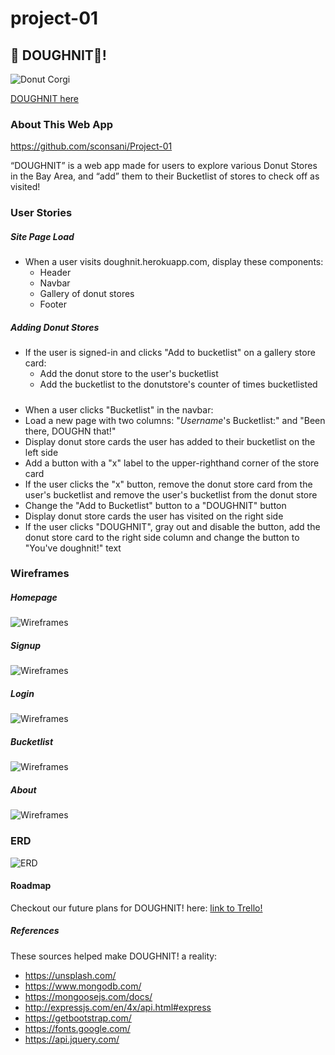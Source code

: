 # project-01

## :doughnut: DOUGHNIT:doughnut:!
![Donut Corgi](https://encrypted-tbn0.gstatic.com/images?q=tbn%3AANd9GcSiNC1ltz6EHeyDdnXiNmrISZeUwmaRxXtyYNA8PoltAYZZsfNH)

[DOUGHNIT here]()

### About This Web App
https://github.com/sconsani/Project-01

“DOUGHNIT” is a web app made for users to explore various Donut Stores in the Bay Area, and “add” them to their Bucketlist of stores to check off as visited!

### User Stories

##### Site Page Load
* When a user visits doughnit.herokuapp.com, display these components:
    * Header
    * Navbar
    * Gallery of donut stores
    * Footer

##### Adding Donut Stores
* If the user is signed-in and clicks "Add to bucketlist" on a gallery store card:
    * Add the donut store to the user's bucketlist
    * Add the bucketlist to the donutstore's counter of times bucketlisted

##### 
* When a user clicks "Bucketlist" in the navbar:
* Load a new page with two columns: "*Username*'s Bucketlist:" and "Been there, DOUGHN that!"
* Display donut store cards the user has added to their bucketlist on the left side
* Add a button with a "x" label to the upper-righthand corner of the store card
* If the user clicks the "x" button, remove the donut store card from the user's bucketlist and remove the user's bucketlist from the donut store
* Change the "Add to Bucketlist" button to a "DOUGHNIT" button
* Display donut store cards the user has visited on the right side
* If the user clicks "DOUGHNIT", gray out and disable the button, add the donut store card to the right side column and change the button to "You've doughnit!" text

### Wireframes
##### Homepage
![Wireframes](https://i.imgur.com/zBUxcyb.png)
##### Signup
![Wireframes](https://i.imgur.com/AKudXeS.png)
##### Login
![Wireframes](https://i.imgur.com/NenuIpb.png)
##### Bucketlist
![Wireframes](https://i.imgur.com/6Z7dNiU.png)
##### About
![Wireframes](https://i.imgur.com/1vfDDgk.png)

### ERD
![ERD](https://i.imgur.com/81434fZ.png)

#### Roadmap
Checkout our future plans for DOUGHNIT! here: 
[link to Trello!](https://trello.com/invite/b/bZRM3ZzG/21a5879dd46116db43430e2ccd8c7484/doughnit-user-stories)

##### References
These sources helped make DOUGHNIT! a reality:
* https://unsplash.com/
* https://www.mongodb.com/
* https://mongoosejs.com/docs/
* http://expressjs.com/en/4x/api.html#express
* https://getbootstrap.com/
* https://fonts.google.com/
* https://api.jquery.com/
